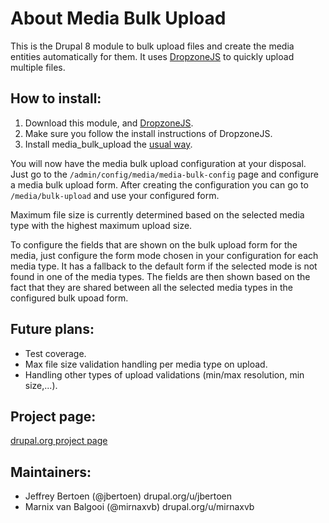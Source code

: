 # About Media Bulk Upload

This is the Drupal 8 module to bulk upload files and create the media
entities automatically for them. It uses [DropzoneJS](http://www.drupal.org/project/dropzonejs)
to quickly upload multiple files.

## How to install:
1. Download this module, and [DropzoneJS](http://www.drupal.org/project/dropzonejs).
2. Make sure you follow the install instructions of DropzoneJS.
3. Install media_bulk_upload the [usual way](https://www.drupal.org/documentation/install/modules-themes/modules-8).

You will now have the media bulk upload configuration at your disposal.
Just go to the ``` /admin/config/media/media-bulk-config ``` page and
configure a media bulk upload form. After creating the configuration you
can go to `` /media/bulk-upload `` and use your configured
form.

Maximum file size is currently determined based on the selected media
type with the highest maximum upload size.

To configure the fields that are shown on the bulk upload form for the
media, just configure the form mode chosen in your configuration for
each media type. It has a fallback to the default form if the selected
mode is not found in one of the media types. The fields are then shown
based on the fact that they are shared between all the selected media
types in the configured bulk upoad form.

## Future plans:
- Test coverage.
- Max file size validation handling per media type on upload.
- Handling other types of upload validations
(min/max resolution, min size,...).

## Project page:
[drupal.org project page](https://www.drupal.org/project/media_bulk_upload)

## Maintainers:
+ Jeffrey Bertoen (@jbertoen) drupal.org/u/jbertoen
+ Marnix van Balgooi (@mirnaxvb) drupal.org/u/mirnaxvb
